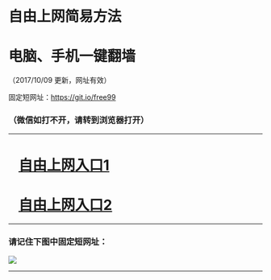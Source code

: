 ﻿# 自由上网简易方法

# 电脑、手机一键翻墙

（2017/10/09 更新，网址有效）

固定短网址：https://git.io/free99

### （微信如打不开，请转到浏览器打开）


***





# &nbsp;&nbsp; <a href="http://ft14067445.fwq-tz-1001.info/fwqtz01.html?t=100900132151 " target="_blank">自由上网入口1</a>
# &nbsp;&nbsp; <a href="http://ft3249314038.fwq-tz-1002.info/fwqtz02.html?t=10090017197 " target="_blank">自由上网入口2</a>
***

### 请记住下图中固定短网址：

<img src="https://s3-us-west-2.amazonaws.com/fwq-1001/yjfq-20170905okok.png" /> 


***

